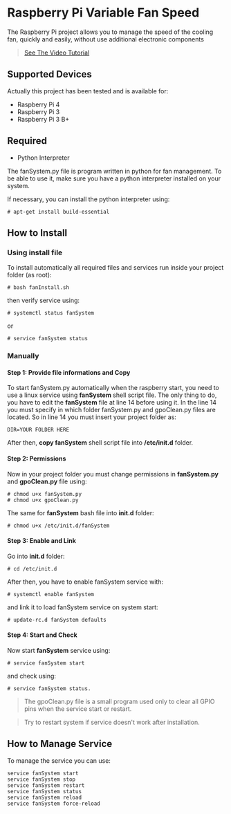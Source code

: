 # Raspberry Pi Variable Fan Speed
The Raspberry Pi project allows you to manage the speed of the cooling fan, quickly and easily, without use additional electronic components
> [See The Video Tutorial](https://www.youtube.com/watch?v=ZGZ9NysbaRc&t)

## Supported Devices
Actually this project has been tested and is available for: 

- Raspberry Pi 4
- Raspberry Pi 3
- Raspberry Pi 3 B+


## Required

- Python Interpreter

The fanSystem.py file is program written in python for fan management. To be able to use it, make sure you have a python interpreter installed on your system.

If necessary, you can install the python interpreter using:   

    # apt-get install build-essential

## How to Install

### Using install file
To install automatically all required files and services run inside your project folder (as root):

    # bash fanInstall.sh

then verify service using:

    # systemctl status fanSystem

or 

    # service fanSystem status

### Manually

#### Step 1: Provide file informations and Copy
To start fanSystem.py automatically when the raspberry start, you need to use a linux service using **fanSystem** shell script file.
The only thing to do, you have to edit the **fanSystem** file at line 14 before using it. In the line 14 you must specify in which folder fanSystem.py and gpoClean.py files are located. 
So in line 14 you must insert your project folder as:

    DIR=YOUR FOLDER HERE

After then, **copy fanSystem** shell script file into **/etc/init.d** folder.

#### Step 2: Permissions
Now in your project folder you must change permissions in **fanSystem.py** and **gpoClean.py** file using:
    
    # chmod u+x fanSystem.py
    # chmod u+x gpoClean.py

The same for **fanSystem** bash file into **init.d** folder:

    # chmod u+x /etc/init.d/fanSystem

#### Step 3: Enable and Link
Go into **init.d** folder:

    # cd /etc/init.d 

After then, you have to enable fanSystem service with:
          
    # systemctl enable fanSystem

and link it to load fanSystem service on system start:

    # update-rc.d fanSystem defaults
    
#### Step 4: Start and Check
Now start **fanSystem** service using:

    # service fanSystem start

and check using:

    # service fanSystem status.

> The gpoClean.py file is a small program used only to clear all GPIO pins when the service start or restart.

> Try to restart system if service doesn't work after installation.

## How to Manage Service

To manage the service you can use: 

    service fanSystem start
    service fanSystem stop
    service fanSystem restart
    service fanSystem status
    service fanSystem reload
    service fanSystem force-reload
